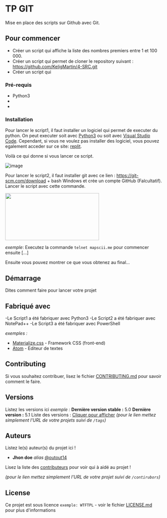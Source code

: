 # TP GIT

Mise en place des scripts sur Github avec Git. 

## Pour commencer

- Créer un script qui affiche la liste des nombres premiers entre 1 et 100 000. 
- Créer un script qui permet de cloner le repository suivant : https://github.com/KeligMartin/4-SRC.git
- Créer un script qui 

### Pré-requis

- Python3
- 
- 

### Installation

Pour lancer le script1, il faut installer un logiciel qui permet de executer du python. On peut executer soit avec [Python3](https://www.python.org/downloads/) ou soit avec [Visual Studio Code](https://code.visualstudio.com/). Cependant, si vous ne voulez pas installer des logiciel, vous pouvez egalement acceder sur ce site: [replit](https://replit.com/languages/python3).

Voilà ce qui donne si vous lancer ce script.

![image](https://user-images.githubusercontent.com/114408183/193044813-80b29502-200b-4821-8c31-62bd15fbcdb9.png)

Pour lancer le script2, il faut installer git avec ce lien : https://git-scm.com/download + bash Windows et crée un compte GitHub (Falcultatif). Lancer le script avec cette commande.

<img src= "https://user-images.githubusercontent.com/114408210/193049585-4693b31e-d35e-478c-97f3-11659603b43f.png" width="300" height="150">


_exemple_: Executez la commande ``telnet mapscii.me`` pour commencer ensuite [...]


Ensuite vous pouvez montrer ce que vous obtenez au final...

## Démarrage

Dites comment faire pour lancer votre projet

## Fabriqué avec

-Le Script1 a été fabriquer avec Python3
-Le Script2 a été fabriquer avec NotePad++
-Le Script3 a été fabriquer avec PowerShell

_exemples :_
* [Materialize.css](http://materializecss.com) - Framework CSS (front-end)
* [Atom](https://atom.io/) - Editeur de textes

## Contributing

Si vous souhaitez contribuer, lisez le fichier [CONTRIBUTING.md](https://example.org) pour savoir comment le faire.

## Versions
Listez les versions ici 
_exemple :_
**Dernière version stable :** 5.0
**Dernière version :** 5.1
Liste des versions : [Cliquer pour afficher](https://github.com/your/project-name/tags)
_(pour le lien mettez simplement l'URL de votre projets suivi de ``/tags``)_

## Auteurs
Listez le(s) auteur(s) du projet ici !
* **Jhon doe** _alias_ [@outout14](https://github.com/outout14)

Lisez la liste des [contributeurs](https://github.com/your/project/contributors) pour voir qui à aidé au projet !

_(pour le lien mettez simplement l'URL de votre projet suivi de ``/contirubors``)_

## License

Ce projet est sous licence ``exemple: WTFTPL`` - voir le fichier [LICENSE.md](LICENSE.md) pour plus d'informations

